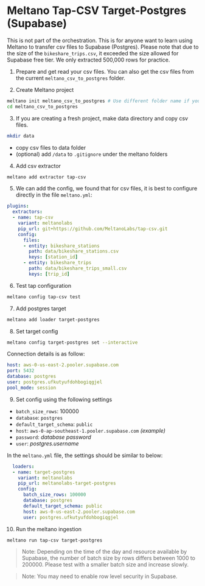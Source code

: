# Meltano Tap-CSV Target-Postgres (Supabase)
This is not part of the orchestration. This is for anyone want to learn using Meltano to transfer csv files to Supabase (Postgres). Please note that due to the size of the `bikeshare_trips.csv`, it exceeded the size allowed for Supabase free tier. We only extracted 500,000 rows for practice.

1. Prepare and get read your csv files. You can also get the csv files from the current `meltano_csv_to_postgres` folder.

2. Create Meltano project
```bash
meltano init meltano_csv_to_postgres # Use different folder name if you want to practice
cd meltano_csv_to_postgres
```

3. If you are creating a fresh project, make data directory and copy csv files.
```bash
mkdir data
```
- copy csv files to data folder
- (optional) add `/data` to `.gitignore` under the meltano folders

4. Add csv extractor
```bash
meltano add extractor tap-csv 
```

5. We can add the config, we found that for csv files, it is best to configure directly in the file `meltano.yml`:
```yml
plugins:
  extractors:
  - name: tap-csv
    variant: meltanolabs
    pip_url: git+https://github.com/MeltanoLabs/tap-csv.git
    config:
      files:
      - entity: bikeshare_stations
        path: data/bikeshare_stations.csv
        keys: [station_id]
      - entity: bikeshare_trips
        path: data/bikeshare_trips_small.csv
        keys: [trip_id]
```

6. Test tap configuration
```bash
meltano config tap-csv test
```

7. Add postgres target
```bash
meltano add loader target-postgres
```

8. Set target config
```bash
meltano config target-postgres set --interactive
```
Connection details is as follow:
```yaml
host: aws-0-us-east-2.pooler.supabase.com
port: 5432
database: postgres
user: postgres.ufkutyufdohbogiqgjel
pool_mode: session
```


9. Set config using the following settings
- `batch_size_rows`: 100000
- `database`: `postgres`
- `default_target_schema`: `public`
- `host`: `aws-0-ap-southeast-1.pooler.supabase.com` *(example)*
- `password`: *database password*
- `user`: *postgres.username*

In the `meltano.yml` file, the settings should be similar to below:
```yml
  loaders:
  - name: target-postgres
    variant: meltanolabs
    pip_url: meltanolabs-target-postgres
    config:
      batch_size_rows: 100000
      database: postgres
      default_target_schema: public
      host: aws-0-us-east-2.pooler.supabase.com
      user: postgres.ufkutyufdohbogiqgjel
```

10. Run the meltano ingestion
```bash
meltano run tap-csv target-postgres 
```

> Note: Depending on the time of the day and resource available by Supabase, the number of batch size by rows differs between 1000 to 200000. Please test with a smaller batch size and increase slowly.

> Note: You may need to enable row level security in Supabase.
